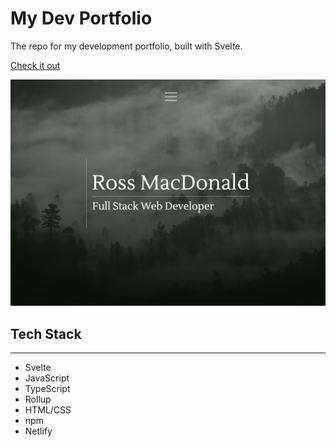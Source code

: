 # My Dev Portfolio

The repo for my development portfolio, built with Svelte.

[Check it out](https://www.rossmacdonald.dev)

![portfolio home](public/images/portfoliohome.png)

## Tech Stack

---

- Svelte
- JavaScript
- TypeScript
- Rollup
- HTML/CSS
- npm
- Netlify

